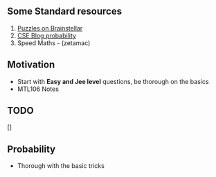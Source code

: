 ## Some Standard resources
1. [Puzzles on Brainstellar](http://brainstellar.com/)
2. [CSE Blog probability](http://www.cseblog.com/search/label/Probability)
3. Speed Maths - (zetamac)

## Motivation
- Start with **Easy and Jee level** questions, be thorough on the basics
- MTL106 Notes 


## TODO
[]


## Probability
- Thorough with the basic tricks